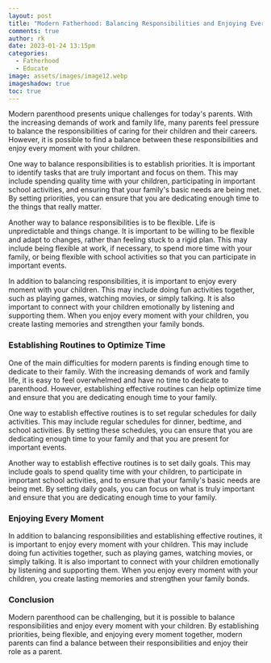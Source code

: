 ```yaml
---
layout: post
title: "Modern Fatherhood: Balancing Responsibilities and Enjoying Every Moment"
comments: true
author: rk
date: 2023-01-24 13:15pm
categories:
  - Fatherhood
  - Educate
image: assets/images/image12.webp
imageshadow: true
toc: true
---
```


Modern parenthood presents unique challenges for today's parents. With the increasing demands of work and family life, many parents feel pressure to balance the responsibilities of caring for their children and their careers. However, it is possible to find a balance between these responsibilities and enjoy every moment with your children.

One way to balance responsibilities is to establish priorities. It is important to identify tasks that are truly important and focus on them. This may include spending quality time with your children, participating in important school activities, and ensuring that your family's basic needs are being met. By setting priorities, you can ensure that you are dedicating enough time to the things that really matter.

Another way to balance responsibilities is to be flexible. Life is unpredictable and things change. It is important to be willing to be flexible and adapt to changes, rather than feeling stuck to a rigid plan. This may include being flexible at work, if necessary, to spend more time with your family, or being flexible with school activities so that you can participate in important events.

In addition to balancing responsibilities, it is important to enjoy every moment with your children. This may include doing fun activities together, such as playing games, watching movies, or simply talking. It is also important to connect with your children emotionally by listening and supporting them. When you enjoy every moment with your children, you create lasting memories and strengthen your family bonds.

### Establishing Routines to Optimize Time

One of the main difficulties for modern parents is finding enough time to dedicate to their family. With the increasing demands of work and family life, it is easy to feel overwhelmed and have no time to dedicate to parenthood. However, establishing effective routines can help optimize time and ensure that you are dedicating enough time to your family.

One way to establish effective routines is to set regular schedules for daily activities. This may include regular schedules for dinner, bedtime, and school activities. By setting these schedules, you can ensure that you are dedicating enough time to your family and that you are present for important events.

Another way to establish effective routines is to set daily goals. This may include goals to spend quality time with your children, to participate in important school activities, and to ensure that your family's basic needs are being met. By setting daily goals, you can focus on what is truly important and ensure that you are dedicating enough time to your family.

### Enjoying Every Moment

In addition to balancing responsibilities and establishing effective routines, it is important to enjoy every moment with your children. This may include doing fun activities together, such as playing games, watching movies, or simply talking. It is also important to connect with your children emotionally by listening and supporting them. When you enjoy every moment with your children, you create lasting memories and strengthen your family bonds.

### Conclusion

Modern parenthood can be challenging, but it is possible to balance responsibilities and enjoy every moment with your children. By establishing priorities, being flexible, and enjoying every moment together, modern parents can find a balance between their responsibilities and enjoy their role as a parent.
